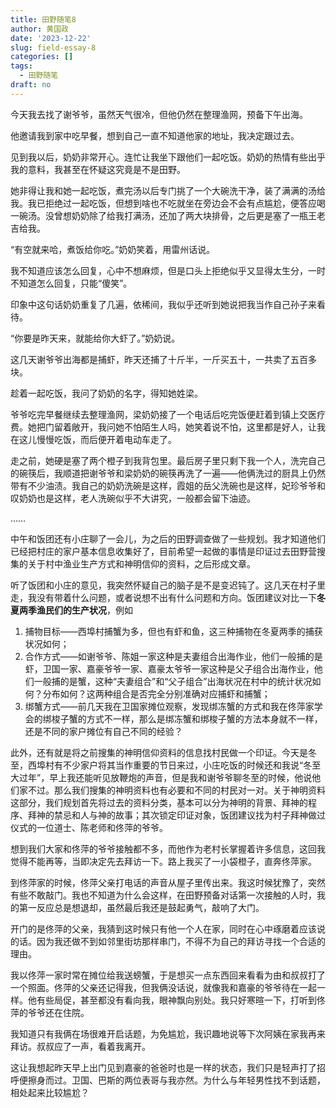 ```yaml
---
title: 田野随笔8
author: 黄国政
date: '2023-12-22'
slug: field-essay-8
categories: []
tags:
  - 田野随笔
draft: no
---
```


<!--more-->

今天我去找了谢爷爷，虽然天气很冷，但他仍然在整理渔网，预备下午出海。

他邀请我到家中吃早餐，想到自己一直不知道他家的地址，我决定跟过去。

见到我以后，奶奶非常开心。连忙让我坐下跟他们一起吃饭。奶奶的热情有些出乎我的意料，我甚至在怀疑这究竟是不是田野。

她非得让我和她一起吃饭，煮完汤以后专门挑了一个大碗洗干净，装了满满的汤给我。我已拒绝过一起吃饭，但想到啥也不吃就坐在旁边会不会有点尴尬，便答应喝一碗汤。没曾想奶奶除了给我打满汤，还加了两大块排骨，之后更是塞了一瓶王老吉给我。

“有空就来哈，煮饭给你吃。”奶奶笑着，用雷州话说。

我不知道应该怎么回复，心中不想麻烦，但是口头上拒绝似乎又显得太生分，一时不知道怎么回复，只能“傻笑”。

印象中这句话奶奶重复了几遍，依稀间，我似乎还听到她说把我当作自己孙子来看待。

“你要是昨天来，就能给你大虾了。”奶奶说。

这几天谢爷爷出海都是捕虾，昨天还捕了十斤半，一斤买五十，一共卖了五百多块。

趁着一起吃饭，我问了奶奶的名字，得知她姓梁。

爷爷吃完早餐继续去整理渔网，梁奶奶接了一个电话后吃完饭便赶着到镇上交医疗费。她把门留着敞开，我问她不怕陌生人吗，她笑着说不怕，这里都是好人，让我在这儿慢慢吃饭，而后便开着电动车走了。

走之前，她硬是塞了两个橙子到我背包里。最后房子里只剩下我一个人，洗完自己的碗筷后，我顺道把谢爷爷和梁奶奶的碗筷再洗了一遍——他俩洗过的厨具上仍然带有不少油渍。我自己的奶奶洗碗是这样，霞姐的岳父洗碗也是这样，妃珍爷爷和叹奶奶也是这样，老人洗碗似乎不大讲究，一般都会留下油迹。

……

中午和饭团还有小庄聊了一会儿，为之后的田野调查做了一些规划。我才知道他们已经把村庄的家户基本信息收集好了，目前希望一起做的事情是印证过去田野营搜集的关于村中渔业生产方式和神明信仰的资料，之后形成文章。

听了饭团和小庄的意见，我突然怀疑自己的脑子是不是变迟钝了。这几天在村子里走，我没有带着什么问题，或者说想不出有什么问题和方向。饭团建议对比一下**冬夏两季渔民们的生产状况**，例如

1. 捕物目标——西埠村捕蟹为多，但也有虾和鱼，这三种捕物在冬夏两季的捕获状况如何；
2. 合作方式——如谢爷爷、陈姐一家这种是夫妻组合出海作业，他们一般捕的是虾，卫国一家、嘉豪爷爷一家、嘉豪太爷爷一家这种是父子组合出海作业，他们一般捕的是蟹，这种“夫妻组合”和“父子组合”出海状况在村中的统计状况如何？分布如何？这两种组合是否完全分别准确对应捕虾和捕蟹；
3. 绑蟹方式——前几天我在卫国家摊位观察，发现绑冻蟹的方式和我在佟萍家学会的绑梭子蟹的方式不一样，那么是绑冻蟹和绑梭子蟹的方法本身就不一样，还是不同的家户摊位有自己不同的经验？

此外，还有就是将之前搜集的神明信仰资料的信息找村民做一个印证。今天是冬至，西埠村有不少家户将其当作重要的节日来过，小庄吃饭的时候还和我说“冬至大过年”，早上我还能听见放鞭炮的声音，但是我和谢爷爷聊冬至的时候，他说他们家不过。那么我们搜集的神明资料也有必要和不同的村民对一对。关于神明资料这部分，我们规划首先将过去的资料分类，基本可以分为神明的背景、拜神的程序、拜神的禁忌和人与神的故事；其次锁定印证对象，饭团建议找为村子拜神做过仪式的一位道士、陈老师和佟萍的爷爷。

想到我们大家和佟萍的爷爷接触都不多，而他作为老村长掌握着许多信息，这回我觉得不能再等，当即决定先去拜访一下。路上我买了一小袋橙子，直奔佟萍家。

到佟萍家的时候，佟萍父亲打电话的声音从屋子里传出来。我这时候犹豫了，突然有些不敢敲门。我也不知道为什么会这样，在田野预备对话第一次接触的人时，我的第一反应总是想退却，虽然最后我还是鼓起勇气，敲响了大门。

开门的是佟萍的父亲，我猜到这时候只有他一个人在家，同时在心中琢磨着应该说的话。因为我还做不到如邻里街坊那样串门，不得不为自己的拜访寻找一个合适的理由。

我以佟萍一家时常在摊位给我送螃蟹，于是想买一点东西回来看看为由和叔叔打了一个照面。佟萍的父亲还记得我，但我俩没话说，就像我和嘉豪的爷爷待在一起一样。他有些局促，甚至都没有看向我，眼神飘向别处。我只好寒暄一下，打听到佟萍的爷爷还在住院。

我知道只有我俩在场很难开启话题，为免尴尬，我识趣地说等下次阿姨在家我再来拜访。叔叔应了一声，看着我离开。

这让我想起昨天早上出门见到嘉豪的爸爸时也是一样的状态，我们只是轻声打了招呼便擦身而过。卫国、巴斯的两位表哥与我亦然。为什么与年轻男性找不到话题，相处起来比较尴尬？